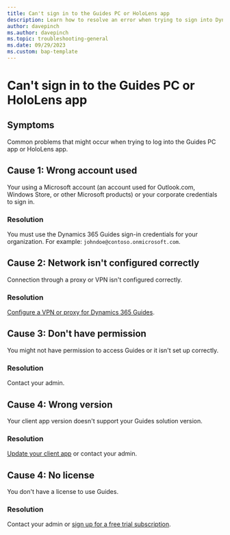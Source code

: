 ```yaml
---
title: Can't sign in to the Guides PC or HoloLens app 
description: Learn how to resolve an error when trying to sign into Dynamics 365 Guides on the PC or HoloLens app
author: davepinch
ms.author: davepinch
ms.topic: troubleshooting-general 
ms.date: 09/29/2023
ms.custom: bap-template
---
```


# Can't sign in to the Guides PC or HoloLens app

## Symptoms

Common problems that might occur when trying to log into the Guides PC app or HoloLens app.

## Cause 1: Wrong account used

Your using a Microsoft account (an account used for Outlook.com, Windows Store, or other Microsoft products) or your corporate credentials to sign in.

### Resolution

You must use the Dynamics 365 Guides sign-in credentials for your organization. For example: `johndoe@contoso.onmicrosoft.com`.

## Cause 2: Network isn't configured correctly

Connection through a proxy or VPN isn't configured correctly.

### Resolution

[Configure a VPN or proxy for Dynamics 365 Guides](/dynamics365/mixed-reality/guides/admin-deployment-playbook#vpn-or-proxy-configuration).

## Cause 3: Don't have permission

You might not have permission to access Guides or it isn't set up correctly.

### Resolution

Contact your admin.

## Cause 4: Wrong version

Your client app version doesn't support your Guides solution version.

### Resolution

[Update your client app](dynamics365/mixed-reality/guides/upgrade) or contact your admin.

## Cause 4: No license

You don't have a license to use Guides.

### Resolution

Contact your admin or [sign up for a free trial subscription](dynamics365/mixed-reality/guides/setup).